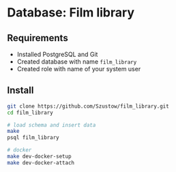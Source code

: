 # Database: Film library
## Requirements

* Installed PostgreSQL and Git
* Created database with name `film_library`
* Created role with name of your system user

## Install

```bash
git clone https://github.com/Szustow/film_library.git
cd film_library

# load schema and insert data
make
psql film_library

# docker
make dev-docker-setup
make dev-docker-attach
```
